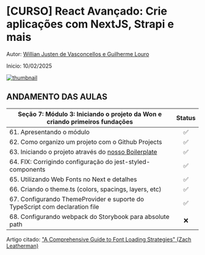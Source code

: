 # [CURSO] React Avançado: Crie aplicações com NextJS, Strapi e mais

Autor: [Willian Justen de Vasconcellos e Guilherme Louro](https://www.udemy.com/course/react-avancado/#instructor-1)

Inicio: 10/02/2025

[![thumbnail](https://reactavancado.com.br/img/cover.png)](https://www.udemy.com/course/react-avancado/)

## ANDAMENTO DAS AULAS

| Seção 7: Módulo 3: Iniciando o projeto da Won e criando primeiros fundações | Status |
|-----------------------------------------------------------------------------|:------:|
| 61. Apresentando o módulo                                                   |   ✅   |
| 62. Como organizo um projeto com o Github Projects                          |   ✅   |
| 63. Iniciando o projeto através do [nosso Boilerplate](https://github.com/Darlley/react-avancado) |   ✅   |
| 64. FIX: Corrigindo configuração do jest-styled-components                  |   ✅   |
| 65. Utilizando Web Fonts no Next e detalhes                                 |   ✅   |
| 66. Criando o theme.ts (colors, spacings, layers, etc)                      |   ✅   |
| 67. Configurando ThemeProvider e suporte do TypeScript com declaration file |   ✅   |
| 68. Configurando webpack do Storybook para absolute path                    |   ❌   |

Artigo citado: ["A Comprehensive Guide to Font Loading Strategies" (Zach Leatherman)](https://www.zachleat.com/web/comprehensive-webfonts/)